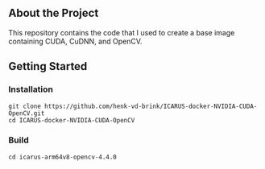 ## About the Project
This repository contains the code that I used to create a base image containing CUDA, CuDNN, and OpenCV.

## Getting Started

### Installation
```
git clone https://github.com/henk-vd-brink/ICARUS-docker-NVIDIA-CUDA-OpenCV.git
cd ICARUS-docker-NVIDIA-CUDA-OpenCV
```

### Build
```
cd icarus-arm64v8-opencv-4.4.0
```

